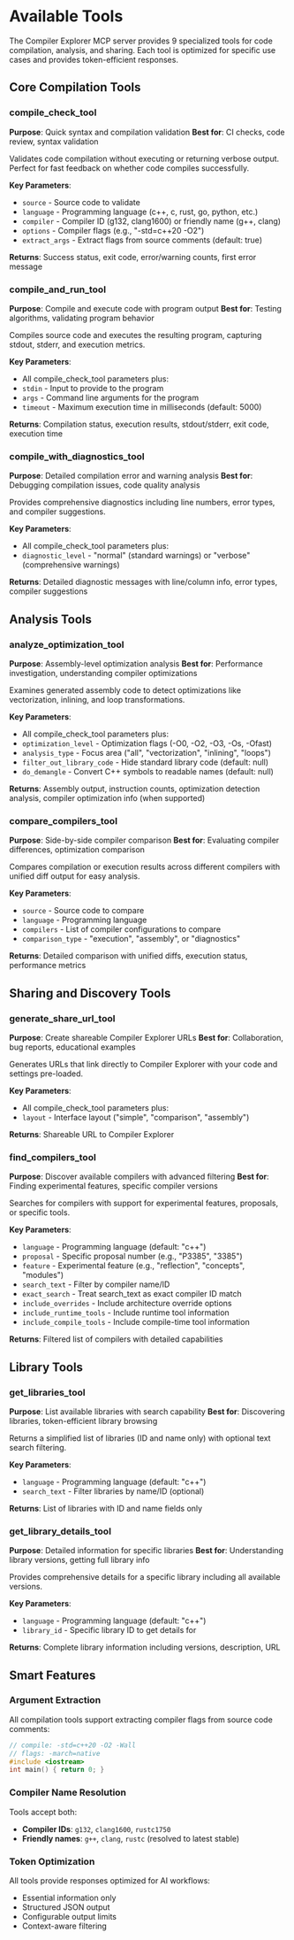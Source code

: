 # Available Tools

The Compiler Explorer MCP server provides 9 specialized tools for code compilation, analysis, and sharing. Each tool is optimized for specific use cases and provides token-efficient responses.

## Core Compilation Tools

### compile_check_tool
**Purpose**: Quick syntax and compilation validation
**Best for**: CI checks, code review, syntax validation

Validates code compilation without executing or returning verbose output. Perfect for fast feedback on whether code compiles successfully.

**Key Parameters**:
- `source` - Source code to validate
- `language` - Programming language (c++, c, rust, go, python, etc.)
- `compiler` - Compiler ID (g132, clang1600) or friendly name (g++, clang)
- `options` - Compiler flags (e.g., "-std=c++20 -O2")
- `extract_args` - Extract flags from source comments (default: true)

**Returns**: Success status, exit code, error/warning counts, first error message

### compile_and_run_tool
**Purpose**: Compile and execute code with program output
**Best for**: Testing algorithms, validating program behavior

Compiles source code and executes the resulting program, capturing stdout, stderr, and execution metrics.

**Key Parameters**:
- All compile_check_tool parameters plus:
- `stdin` - Input to provide to the program
- `args` - Command line arguments for the program
- `timeout` - Maximum execution time in milliseconds (default: 5000)

**Returns**: Compilation status, execution results, stdout/stderr, exit code, execution time

### compile_with_diagnostics_tool
**Purpose**: Detailed compilation error and warning analysis
**Best for**: Debugging compilation issues, code quality analysis

Provides comprehensive diagnostics including line numbers, error types, and compiler suggestions.

**Key Parameters**:
- All compile_check_tool parameters plus:
- `diagnostic_level` - "normal" (standard warnings) or "verbose" (comprehensive warnings)

**Returns**: Detailed diagnostic messages with line/column info, error types, compiler suggestions

## Analysis Tools

### analyze_optimization_tool
**Purpose**: Assembly-level optimization analysis
**Best for**: Performance investigation, understanding compiler optimizations

Examines generated assembly code to detect optimizations like vectorization, inlining, and loop transformations.

**Key Parameters**:
- All compile_check_tool parameters plus:
- `optimization_level` - Optimization flags (-O0, -O2, -O3, -Os, -Ofast)
- `analysis_type` - Focus area ("all", "vectorization", "inlining", "loops")
- `filter_out_library_code` - Hide standard library code (default: null)
- `do_demangle` - Convert C++ symbols to readable names (default: null)

**Returns**: Assembly output, instruction counts, optimization detection analysis, compiler optimization info (when supported)

### compare_compilers_tool
**Purpose**: Side-by-side compiler comparison
**Best for**: Evaluating compiler differences, optimization comparison

Compares compilation or execution results across different compilers with unified diff output for easy analysis.

**Key Parameters**:
- `source` - Source code to compare
- `language` - Programming language
- `compilers` - List of compiler configurations to compare
- `comparison_type` - "execution", "assembly", or "diagnostics"

**Returns**: Detailed comparison with unified diffs, execution status, performance metrics

## Sharing and Discovery Tools

### generate_share_url_tool
**Purpose**: Create shareable Compiler Explorer URLs
**Best for**: Collaboration, bug reports, educational examples

Generates URLs that link directly to Compiler Explorer with your code and settings pre-loaded.

**Key Parameters**:
- All compile_check_tool parameters plus:
- `layout` - Interface layout ("simple", "comparison", "assembly")

**Returns**: Shareable URL to Compiler Explorer

### find_compilers_tool
**Purpose**: Discover available compilers with advanced filtering
**Best for**: Finding experimental features, specific compiler versions

Searches for compilers with support for experimental features, proposals, or specific tools.

**Key Parameters**:
- `language` - Programming language (default: "c++")
- `proposal` - Specific proposal number (e.g., "P3385", "3385")
- `feature` - Experimental feature (e.g., "reflection", "concepts", "modules")
- `search_text` - Filter by compiler name/ID
- `exact_search` - Treat search_text as exact compiler ID match
- `include_overrides` - Include architecture override options
- `include_runtime_tools` - Include runtime tool information
- `include_compile_tools` - Include compile-time tool information

**Returns**: Filtered list of compilers with detailed capabilities

## Library Tools

### get_libraries_tool
**Purpose**: List available libraries with search capability
**Best for**: Discovering libraries, token-efficient library browsing

Returns a simplified list of libraries (ID and name only) with optional text search filtering.

**Key Parameters**:
- `language` - Programming language (default: "c++")
- `search_text` - Filter libraries by name/ID (optional)

**Returns**: List of libraries with ID and name fields only

### get_library_details_tool
**Purpose**: Detailed information for specific libraries
**Best for**: Understanding library versions, getting full library info

Provides comprehensive details for a specific library including all available versions.

**Key Parameters**:
- `language` - Programming language (default: "c++")
- `library_id` - Specific library ID to get details for

**Returns**: Complete library information including versions, description, URL

## Smart Features

### Argument Extraction
All compilation tools support extracting compiler flags from source code comments:
```cpp
// compile: -std=c++20 -O2 -Wall
// flags: -march=native
#include <iostream>
int main() { return 0; }
```

### Compiler Name Resolution
Tools accept both:
- **Compiler IDs**: `g132`, `clang1600`, `rustc1750`
- **Friendly names**: `g++`, `clang`, `rustc` (resolved to latest stable)

### Token Optimization
All tools provide responses optimized for AI workflows:
- Essential information only
- Structured JSON output
- Configurable output limits
- Context-aware filtering